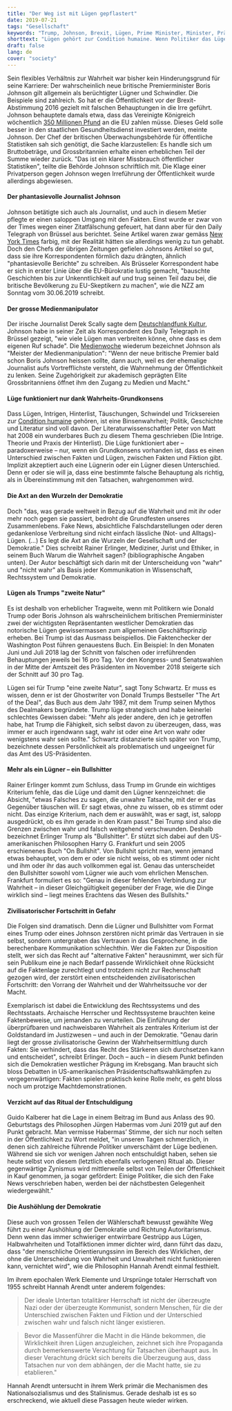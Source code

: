 ```yaml
---
title: "Der Weg ist mit Lügen gepflastert"
date: 2019-07-21
tags: "Gesellschaft"
keywords: "Trump, Johnson, Brexit, Lügen, Prime Minister, Minister, Präsident, USA, Krieg, Lügner"
shorttext: "Lügen gehört zur Condition humaine. Wenn Politiker das Lügen aber zum 'Geschäftsprinzip' erheben, ist die Demokratie in Gefahr."
draft: false
lang: de
cover: "society"
---
```


Sein flexibles Verhältnis zur Wahrheit war bisher kein Hinderungsgrund für seine Karriere: Der wahrscheinlich neue britische Premierminister Boris Johnson gilt allgemein als berüchtigter Lügner und Schwindler. Die Beispiele sind zahlreich. So hat er die Öffentlichkeit vor der Brexit-Abstimmung 2016 gezielt mit falschen Behauptungen in die Irre geführt. Johnson behauptete damals etwa, dass das Vereinigte Königreich wöchentlich [350 Millionen Pfund](https://www.manager-magazin.de/politik/europa/boris-johnson-droht-gerichtsprozess-wegen-luegen-bei-brexit-kampagne-a-1269103.html "Boris Johnson droht Prozess wegen Lügen zum Brexit") an die EU zahlen müsse. Dieses Geld solle besser in den staatlichen Gesundheitsdienst investiert werden, meinte Johnson. Der Chef der britischen Überwachungsbehörde für öffentliche Statistiken sah sich genötigt, die Sache klarzustellen: Es handle sich um Bruttobeträge, und Grossbritannien erhalte einen erheblichen Teil der Summe wieder zurück. "Das ist ein klarer Missbrauch öffentlicher Statistiken", teilte die Behörde Johnson schriftlich mit. Die Klage einer Privatperson gegen Johnson wegen Irreführung der Öffentlichkeit wurde allerdings abgewiesen.

#### Der phantasievolle Journalist Johnson

Johnson betätigte sich auch als Journalist, und auch in diesem Metier pflegte er einen saloppen Umgang mit den Fakten. Einst wurde er zwar von der Times wegen einer Zitatfälschung gefeuert, hat dann aber für den Daily Telegraph von Brüssel aus berichtet. Seine Artikel waren zwar gemäss [New York Times](https://www.nytimes.com/2016/06/22/opinion/who-is-to-blame-for-brexits-appeal-british-newspapers.html?_r=0 "Who Is to Blame for Brexit’s Appeal? British Newspapers") farbig, mit der Realität hätten sie allerdings wenig zu tun gehabt. Doch den Chefs der übrigen Zeitungen gefielen Johnsons Artikel so gut, dass sie ihre Korrespondenten förmlich dazu drängten, ähnlich "phantasievolle Berichte" zu schreiben. Als Brüsseler Korrespondent habe er sich in erster Linie über die EU-Bürokratie lustig gemacht, "bauschte Geschichten bis zur Unkenntlichkeit auf und trug seinen Teil dazu bei, die britische Bevölkerung zu EU-Skeptikern zu machen", wie die NZZ am Sonntag vom 30.06.2019 schreibt.

#### Der grosse Medienmanipulator

Der irische Journalist Derek Scally sagte dem [Deutschlandfunk Kultur](https://www.deutschlandfunkkultur.de/boris-johnson-und-donald-trump-alt-und-weiss-und-ohne-drang.2950.de.html?dram:article_id=451756 "Alt und weiß und ohne Drang zur Wahrheit"), Johnson habe in seiner Zeit als Korrespondent des Daily Telegraph in Brüssel gezeigt, "wie viele Lügen man verbreiten könne, ohne dass es dem eigenen Ruf schade". Die [Medienwoche](https://medienwoche.ch/2019/07/09/boris-johnson-der-ehemalige-journalist-als-meister-der-medienmanipulation/ "Boris Johnson, der ehemalige Journalist als Meister der Medienmanipulation") wiederum bezeichnet Johnson als "Meister der Medienmanipulation": "Wenn der neue britische Premier bald schon Boris Johnson heissen sollte, dann auch, weil es der ehemalige Journalist aufs Vortrefflichste versteht, die Wahrnehmung der Öffentlichkeit zu lenken. Seine Zugehörigkeit zur akademisch geprägten Elite Grossbritanniens öffnet ihm den Zugang zu Medien und Macht."

#### Lüge funktioniert nur dank Wahrheits-Grundkonsens

Dass Lügen, Intrigen, Hinterlist, Täuschungen, Schwindel und Tricksereien zur [Condition humaine](https://de.wikipedia.org/wiki/Conditio_humana "Conditio humana") gehören, ist eine Binsenwahrheit; Politik, Geschichte und Literatur sind voll davon. Der Literaturwissenschaftler Peter von Matt hat 2008 ein wunderbares Buch zu diesem Thema geschrieben (Die Intrige. Theorie und Praxis der Hinterlist). Die Lüge funktioniert aber – paradoxerweise – nur, wenn ein Grundkonsens vorhanden ist, dass es einen Unterschied zwischen Fakten und Lügen, zwischen Fakten und Fiktion gibt. Implizit akzeptiert auch eine Lügnerin oder ein Lügner diesen Unterschied. Denn er oder sie will ja, dass eine bestimmte falsche Behauptung als richtig, als in Übereinstimmung mit den Tatsachen, wahrgenommen wird.

#### Die Axt an den Wurzeln der Demokratie

Doch "das, was gerade weltweit in Bezug auf die Wahrheit und mit ihr oder mehr noch gegen sie passiert, bedroht die Grundfesten unseres Zusammenlebens. Fake News, absichtliche Falschdarstellungen oder deren gedankenlose Verbreitung sind nicht einfach lässliche (Not- und Alltags)-Lügen. (…) Es legt die Axt an die Wurzeln der Gesellschaft und der Demokratie." Dies schreibt Rainer Erlinger, Mediziner, Jurist und Ethiker, in seinem Buch Warum die Wahrheit sagen? (bibliographische Angaben unten). Der Autor beschäftigt sich darin mit der Unterscheidung von "wahr" und "nicht wahr" als Basis jeder Kommunikation in Wissenschaft, Rechtssystem und Demokratie.

#### Lügen als Trumps "zweite Natur"

Es ist deshalb von erheblicher Tragweite, wenn mit Politikern wie Donald Trump oder Boris Johnson als wahrscheinlichem britischen Premierminister zwei der wichtigsten Repräsentanten westlicher Demokratien das notorische Lügen gewissermassen zum allgemeinen Geschäftsprinzip erheben. Bei Trump ist das Ausmass beispiellos. Die Faktenchecker der Washington Post führen genauestens Buch. Ein Beispiel: In den Monaten Juni und Juli 2018 lag der Schnitt von falschen oder irreführenden Behauptungen jeweils bei 16 pro Tag. Vor den Kongress- und Senatswahlen in der Mitte der Amtszeit des Präsidenten im November 2018 steigerte sich der Schnitt auf 30 pro Tag.

Lügen sei für Trump "eine zweite Natur", sagt Tony Schwartz. Er muss es wissen, denn er ist der Ghostwriter von Donald Trumps Bestseller "The Art of the Deal", das Buch aus dem Jahr 1987, mit dem Trump seinen Mythos des Dealmakers begründete. Trump lüge strategisch und habe keinerlei schlechtes Gewissen dabei: "Mehr als jeder andere, den ich je getroffen habe, hat Trump die Fähigkeit, sich selbst davon zu überzeugen, dass, was immer er auch irgendwann sagt, wahr ist oder eine Art von wahr oder wenigstens wahr sein sollte." Schwartz distanzierte sich später von Trump, bezeichnete dessen Persönlichkeit als problematisch und ungeeignet für das Amt des US-Präsidenten.

#### Mehr als ein Lügner – ein Bullshitter

Rainer Erlinger kommt zum Schluss, dass Trump im Grunde ein wichtiges Kriterium fehle, das die Lüge und damit den Lügner kennzeichnet: die Absicht, "etwas Falsches zu sagen, die unwahre Tatsache, mit der er das Gegenüber täuschen will. Er sagt etwas, ohne zu wissen, ob es stimmt oder nicht. Das einzige Kriterium, nach dem er auswählt, was er sagt, ist, salopp ausgedrückt, ob es ihm gerade in den Kram passt." Bei Trump sind also die Grenzen zwischen wahr und falsch weitgehend verschwunden. Deshalb bezeichnet Erlinger Trump als "Bullshitter". Er stützt sich dabei auf den US-amerikanischen Philosophen Harry G. Frankfurt und sein 2005 erschienenes Buch "On Bullshit". Von Bullshit spricht man, wenn jemand etwas behauptet, von dem er oder sie nicht weiss, ob es stimmt oder nicht und ihm oder ihr das auch vollkommen egal ist. Genau das unterscheidet den Bullshitter sowohl vom Lügner wie auch vom ehrlichen Menschen. Frankfurt formuliert es so: "Genau in dieser fehlenden Verbindung zur Wahrheit – in dieser Gleichgültigkeit gegenüber der Frage, wie die Dinge wirklich sind – liegt meines Erachtens das Wesen des Bullshits."

#### Zivilisatorischer Fortschritt in Gefahr

Die Folgen sind dramatisch. Denn die Lügner und Bullshitter vom Format eines Trump oder eines Johnson zerstören nicht primär das Vertrauen in sie selbst, sondern untergraben das Vertrauen in das Gesprochene, in die berechenbare Kommunikation schlechthin. Wer die Fakten zur Disposition stellt, wer sich das Recht auf "alternative Fakten" herausnimmt, wer sich für sein Publikum eine je nach Bedarf passende Wirklichkeit ohne Rücksicht auf die Faktenlage zurechtlegt und trotzdem nicht zur Rechenschaft gezogen wird, der zerstört einen entscheidenden zivilisatorischen Fortschritt: den Vorrang der Wahrheit und der Wahrheitssuche vor der Macht.

Exemplarisch ist dabei die Entwicklung des Rechtssystems und des Rechtsstaats. Archaische Herrscher und Rechtssysteme brauchten keine Faktenbeweise, um jemanden zu verurteilen. Die Einführung der überprüfbaren und nachweisbaren Wahrheit als zentrales Kriterium ist der Goldstandard im Justizwesen – und auch in der Demokratie. "Genau darin liegt der grosse zivilisatorische Gewinn der Wahrheitsermittlung durch Fakten: Sie verhindert, dass das Recht des Stärkeren sich durchsetzen kann und entscheidet", schreibt Erlinger. Doch – auch – in diesem Punkt befinden sich die Demokratien westlicher Prägung im Krebsgang. Man braucht sich bloss Debatten in US-amerikanischen Präsidentschaftswahlkämpfen zu vergegenwärtigen: Fakten spielen praktisch keine Rolle mehr, es geht bloss noch um protzige Machtdemonstrationen.

#### Verzicht auf das Ritual der Entschuldigung

Guido Kalberer hat die Lage in einem Beitrag im Bund aus Anlass des 90. Geburtstags des Philosophen Jürgen Habermas vom Juni 2019 gut auf den Punkt gebracht. Man vermisse Habermas’ Stimme, der sich nur noch selten in der Öffentlichkeit zu Wort meldet, "in unseren Tagen schmerzlich, in denen sich zahlreiche führende Politiker unverschämt der Lüge bedienen. Während sie sich vor wenigen Jahren noch entschuldigt haben, sehen sie heute selbst von diesem (letztlich ebenfalls verlogenen) Ritual ab. Dieser gegenwärtige Zynismus wird mittlerweile selbst von Teilen der Öffentlichkeit in Kauf genommen, ja sogar gefördert: Einige Politiker, die sich den Fake News verschrieben haben, werden bei der nächstbesten Gelegenheit wiedergewählt."

#### Die Aushöhlung der Demokratie

Diese auch von grossen Teilen der Wählerschaft bewusst gewählte Weg führt zu einer Aushöhlung der Demokratie und Richtung Autoritarismus. Denn wenn das immer schwieriger entwirrbare Gestrüpp aus Lügen, Halbwahrheiten und Totalfiktionen immer dichter wird, dann führt das dazu, dass "der menschliche Orientierungssinn im Bereich des Wirklichen, der ohne die Unterscheidung von Wahrheit und Unwahrheit nicht funktionieren kann, vernichtet wird", wie die Philosophin Hannah Arendt einmal festhielt.

Im ihrem epochalen Werk Elemente und Ursprünge totaler Herrschaft von 1955 schreibt Hannah Arendt unter anderem folgendes:

> Der ideale Untertan totalitärer Herrschaft ist nicht der überzeugte Nazi oder der überzeugte Kommunist, sondern Menschen, für die der Unterschied zwischen Fakten und Fiktion und der Unterschied zwischen wahr und falsch nicht länger existieren.

> Bevor die Massenführer die Macht in die Hände bekommen, die Wirklichkeit ihren Lügen anzugleichen, zeichnet sich ihre Propaganda durch bemerkenswerte Verachtung für Tatsachen überhaupt aus. In dieser Verachtung drückt sich bereits die Überzeugung aus, dass Tatsachen nur von dem abhängen, der die Macht hatte, sie zu etablieren."

Hannah Arendt untersucht in ihrem Werk primär die Mechanismen des Nationalsozialismus und des Stalinismus. Gerade deshalb ist es so erschreckend, wie aktuell diese Passagen heute wieder wirken.
